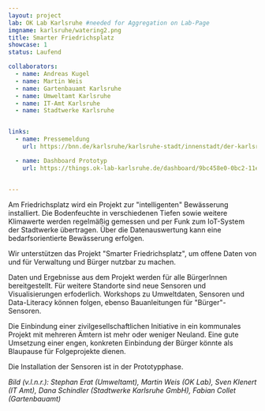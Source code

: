 ```yaml
---
layout: project
lab: OK Lab Karlsruhe #needed for Aggregation on Lab-Page
imgname: karlsruhe/watering2.png
title: Smarter Friedrichsplatz
showcase: 1
status: Laufend

collaborators:
  - name: Andreas Kugel
  - name: Martin Weis
  - name: Gartenbauamt Karlsruhe
  - name: Umweltamt Karlsruhe
  - name: IT-Amt Karlsruhe
  - name: Stadtwerke Karlsruhe


links:
  - name: Pressemeldung
    url: https://bnn.de/karlsruhe/karlsruhe-stadt/innenstadt/der-karlsruher-friedrichsplatz-soll-sich-mit-sensoren-und-steuerungsgeraeten-bald-selbst-bewaessern

  - name: Dashboard Prototyp
    url: https://things.ok-lab-karlsruhe.de/dashboard/9bc458e0-0bc2-11ec-919d-8bc50394b7ca?publicId=a41e68a0-0bc2-11ec-919d-8bc50394b7ca


---
```


Am Friedrichsplatz wird ein Projekt zur "intelligenten" Bewässerung installiert.
Die Bodenfeuchte in verschiedenen Tiefen sowie weitere Klimawerte werden regelmäßig gemessen und per Funk zum IoT-System der Stadtwerke übertragen. Über die Datenauswertung kann eine bedarfsorientierte Bewässerung erfolgen.

Wir unterstützen das Projekt "Smarter Friedrichsplatz", um offene Daten von und für Verwaltung und Bürger nutzbar zu machen.

Daten und Ergebnisse aus dem Projekt werden für alle BürgerInnen bereitgestellt. Für weitere Standorte sind neue Sensoren und Visualisierungen erfoderlich. Workshops zu Umweltdaten, Sensoren und Data-Literacy können folgen, ebenso Bauanleitungen für "Bürger"-Sensoren.

Die Einbindung einer zivilgesellschaftlichen Initiative in ein kommunales Projekt mit mehreren Ämtern ist mehr oder weniger Neuland. Eine gute Umsetzung einer engen, konkreten Einbindung der Bürger könnte als Blaupause für Folgeprojekte dienen.

Die Installation der Sensoren ist in der Prototypphase.

*Bild (v.l.n.r.): Stephan Erat (Umweltamt), Martin Weis (OK Lab), Sven Klenert (IT Amt), Dana Schindler (Stadtwerke Karlsruhe GmbH), Fabian Collet (Gartenbauamt)*

